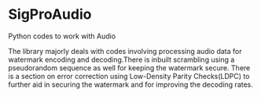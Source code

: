 # SigProAudio
Python codes to work with Audio

The library majorly deals with codes involving processing audio data for watermark encoding and decoding.There is inbuilt scrambling using a pseudorandom sequence as well for keeping the watermark secure. There is a section on error correction using Low-Density Parity Checks(LDPC) to further aid in securing the watermark and for improving the decoding rates.
